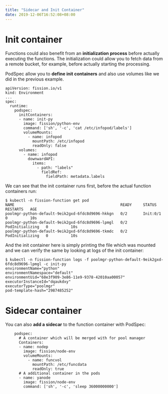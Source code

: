 ```yaml
---
title: "Sidecar and Init Container"
date: 2019-12-06T16:52:08+08:00
---
```


# Init container

Functions could also benefit from an **initialization process** before actually executing the functions. 
The initialization could allow you to fetch data from a remote bucket, for example, before actually starting the processing. 

PodSpec allow you to **define init containers** and also use volumes like we did in the previous example.

```
apiVersion: fission.io/v1
kind: Environment
...
spec:
  runtime:
    podspec:
      initContainers:
      - name: init-py
        image: fission/python-env 
        command: ['sh', '-c', 'cat /etc/infopod/labels']
        volumeMounts:
          - name: infopod
            mountPath: /etc/infopod
            readOnly: false
      volumes:
        - name: infopod
          downwardAPI:
            items:
              - path: "labels"
                fieldRef:
                  fieldPath: metadata.labels
```

We can see that the init container runs first, before the actual function containers run:

```
$ kubectl -n fission-function get pod
NAME                                               READY     STATUS            RESTARTS   AGE
poolmgr-python-default-9eik2gxd-6fdc8d9696-hkkgn   0/2       Init:0/1          0          10s
poolmgr-python-default-9eik2gxd-6fdc8d9696-lpmgl   0/2       PodInitializing   0          10s
poolmgr-python-default-9eik2gxd-6fdc8d9696-tkmdc   0/2       PodInitializing   0          10s
```

And the init container here is simply printing the file which was mounted and we can verify the same by looking at logs of the init container:

```
$ kubectl -n fission-function logs -f poolmgr-python-default-9eik2gxd-6fdc8d9696-lpmgl -c init-py
environmentName="python"
environmentNamespace="default"
environmentUid="68e3f909-3e86-11e9-9378-42010aa00057"
executorInstanceId="dqaukdxy"
executorType="poolmgr"
pod-template-hash="2987485252"
```

# Sidecar container

You can also **add a sidecar** to the function container with PodSpec:

```
    podspec:
      # A container which will be merged with for pool manager
      Containers:
      - name: nodep
        image: fission/node-env
        volumeMounts:
          - name: funcvol
            mountPath: /etc/funcdata
            readOnly: true
      # A additional container in the pods
      - name: yanode
        image: fission/node-env
        command: ['sh', '-c', 'sleep 36000000000']
```
